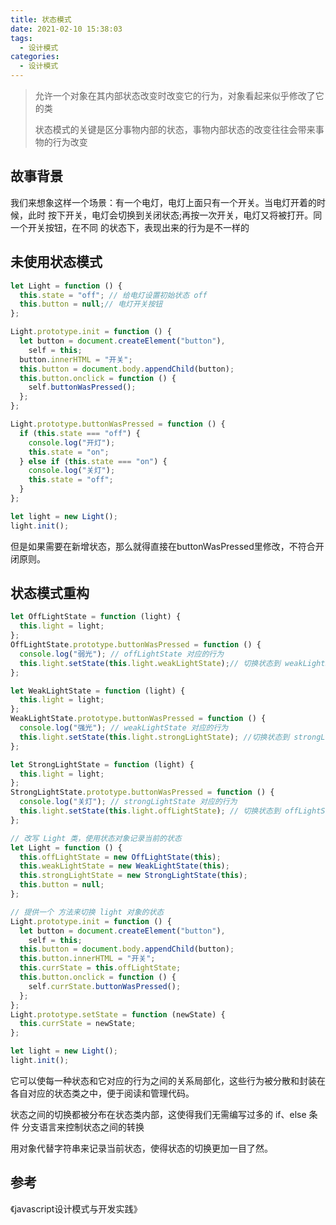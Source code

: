 ```yaml
---
title: 状态模式
date: 2021-02-10 15:38:03
tags:
  - 设计模式
categories:
  - 设计模式
---
```

> 允许一个对象在其内部状态改变时改变它的行为，对象看起来似乎修改了它的类
>
> 状态模式的关键是区分事物内部的状态，事物内部状态的改变往往会带来事物的行为改变

<!--more-->

## 故事背景

我们来想象这样一个场景：有一个电灯，电灯上面只有一个开关。当电灯开着的时候，此时 按下开关，电灯会切换到关闭状态;再按一次开关，电灯又将被打开。同一个开关按钮，在不同 的状态下，表现出来的行为是不一样的 

## 未使用状态模式

```js
let Light = function () {
  this.state = "off"; // 给电灯设置初始状态 off
  this.button = null;// 电灯开关按钮
};

Light.prototype.init = function () {
  let button = document.createElement("button"),
    self = this;
  button.innerHTML = "开关";
  this.button = document.body.appendChild(button);
  this.button.onclick = function () {
    self.buttonWasPressed();
  };
};

Light.prototype.buttonWasPressed = function () {
  if (this.state === "off") {
    console.log("开灯");
    this.state = "on";
  } else if (this.state === "on") {
    console.log("关灯");
    this.state = "off";
  }
};

let light = new Light();
light.init();
```

但是如果需要在新增状态，那么就得直接在buttonWasPressed里修改，不符合开闭原则。

## 状态模式重构

```js
let OffLightState = function (light) {
  this.light = light;
};
OffLightState.prototype.buttonWasPressed = function () {
  console.log("弱光"); // offLightState 对应的行为
  this.light.setState(this.light.weakLightState);// 切换状态到 weakLightState
};

let WeakLightState = function (light) {
  this.light = light;
};
WeakLightState.prototype.buttonWasPressed = function () {
  console.log("强光"); // weakLightState 对应的行为
  this.light.setState(this.light.strongLightState); //切换状态到 strongLightState
};

let StrongLightState = function (light) {
  this.light = light;
};
StrongLightState.prototype.buttonWasPressed = function () {
  console.log("关灯"); // strongLightState 对应的行为
  this.light.setState(this.light.offLightState); // 切换状态到 offLightState
};

// 改写 Light 类，使用状态对象记录当前的状态
let Light = function () {
  this.offLightState = new OffLightState(this);
  this.weakLightState = new WeakLightState(this);
  this.strongLightState = new StrongLightState(this);
  this.button = null;
};

// 提供一个 方法来切换 light 对象的状态
Light.prototype.init = function () {
  let button = document.createElement("button"),
    self = this;
  this.button = document.body.appendChild(button);
  this.button.innerHTML = "开关";
  this.currState = this.offLightState;
  this.button.onclick = function () {
    self.currState.buttonWasPressed();
  };
};
Light.prototype.setState = function (newState) {
  this.currState = newState;
};

let light = new Light();
light.init();
```

它可以使每一种状态和它对应的行为之间的关系局部化，这些行为被分散和封装在各自对应的状态类之中，便于阅读和管理代码。

状态之间的切换都被分布在状态类内部，这使得我们无需编写过多的 if、else 条件 分支语言来控制状态之间的转换

用对象代替字符串来记录当前状态，使得状态的切换更加一目了然。

## 参考

《javascript设计模式与开发实践》
